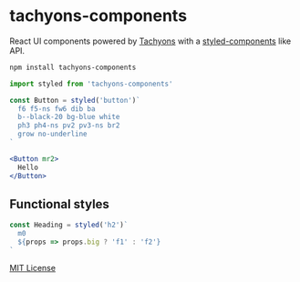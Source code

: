 
# tachyons-components

React UI components powered by [Tachyons][tachyons]
with a [styled-components][sc] like API.

```sh
npm install tachyons-components
```

```js
import styled from 'tachyons-components'

const Button = styled('button')`
  f6 f5-ns fw6 dib ba
  b--black-20 bg-blue white
  ph3 ph4-ns pv2 pv3-ns br2
  grow no-underline
`
```

```jsx
<Button mr2>
  Hello
</Button>
```

## Functional styles

```js
const Heading = styled('h2')`
  m0
  ${props => props.big ? 'f1' : 'f2'}
`
```

[tachyons]: http://tachyons.io
[sc]: https://styled-components.com

[MIT License](LICENSE.md)
